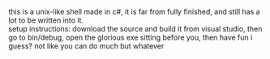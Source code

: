 this is a unix-like shell made in c#, it is far from fully finished, and still has a lot to be written into it.
<br>
setup instructions: download the source and build it from visual studio, then go to bin/debug, open the glorious exe sitting before you, then have fun i guess? not like you can do much but whatever
